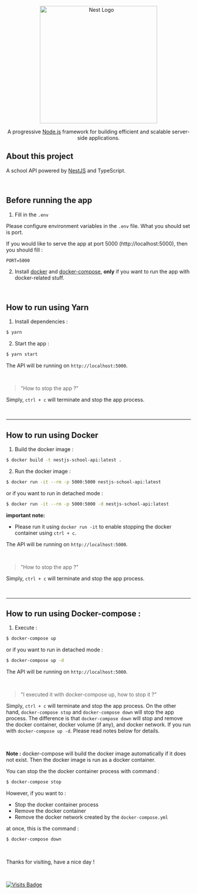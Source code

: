 <p align="center">
  <a href="http://nestjs.com/" target="blank"><img src="https://nestjs.com/img/logo_text.svg" width="320" alt="Nest Logo" /></a>
</p>

[circleci-image]: https://img.shields.io/circleci/build/github/nestjs/nest/master?token=abc123def456
[circleci-url]: https://circleci.com/gh/nestjs/nest

<p align="center">
  A progressive <a href="http://nodejs.org" target="_blank">Node.js</a> framework for building efficient and scalable server-side applications.
</p>

## About this project

A school API powered by [NestJS](https://github.com/nestjs/nest) and TypeScript.

<br/>

## Before running the app

1) Fill in the `.env`

Please configure environment variables in the `.env` file. What you should set is port.

If you would like to serve the app at port 5000 (http://localhost:5000), then you should fill :
```
PORT=5000
```

2) Install [docker](https://docs.docker.com/engine/install/) and [docker-compose](https://docs.docker.com/compose/install/), **only** if you want to run the app with docker-related stuff.

<br/>

## How to run using Yarn

1) Install dependencies :
```bash
$ yarn
```

2) Start the app :
```bash
$ yarn start
```

The API will be running on `http://localhost:5000`.

<br/>

>"How to stop the app ?"

Simply, `ctrl + c` will terminate and stop the app process.

<br/>
<hr/>

## How to run using Docker

1) Build the docker image :
```bash
$ docker build -t nestjs-school-api:latest .
```

2) Run the docker image :
```bash
$ docker run -it --rm -p 5000:5000 nestjs-school-api:latest
```

or if you want to run in detached mode :
```bash
$ docker run -it --rm -p 5000:5000 -d nestjs-school-api:latest
```

**important note:**
- Please run it using `docker run -it` to enable stopping the docker container using `ctrl + c`.

The API will be running on `http://localhost:5000`.

<br/>

>"How to stop the app ?"

Simply, `ctrl + c` will terminate and stop the app process.

<br/>
<hr/>

## How to run using Docker-compose :

1) Execute :
```bash
$ docker-compose up
```

or if you want to run in detached mode :
```bash
$ docker-compose up -d
```

The API will be running on `http://localhost:5000`.

<br/>

>"I executed it with docker-compose up, how to stop it ?"

Simply, `ctrl + c` will terminate and stop the app process. On the other hand, `docker-compose stop` and `docker-compose down` will stop the app process. The difference is that `docker-compose down` will stop and remove the docker container, docker volume (if any), and docker network. If you run with `docker-compose up -d`. Please read notes below for details.

<br/>

**Note :**
docker-compose will build the docker image automatically if it does not exist. Then the docker image is run as a docker container.

You can stop the the docker container process with command :
```bash
$ docker-compose stop
```

However, if you want to :
- Stop the docker container process
- Remove the docker container
- Remove the docker network created by the `docker-compose.yml`

at once, this is the command :

```bash
$ docker-compose down
```

<br/>

Thanks for visiting, have a nice day !

<br/>

[![Visits Badge](https://badges.pufler.dev/visits/kevinadhiguna/nest-school-api)](https://github.com/kevinadhiguna)
